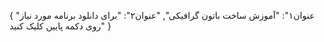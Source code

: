 {
  "عنوان۱": "آموزش ساخت باتون گرافیکی",
  "عنوان۲": "برای دانلود برنامه مورد نیاز روی دکمه پایین کلیک کنید"
}
